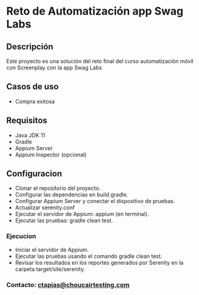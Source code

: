 # Reto de Automatización app Swag Labs

## Descripción
Este proyecto es una solución del reto final del curso automatización móvil con Screenplay con la app Swag Labs

## Casos de uso
- Compra exitosa
## Requisitos
- Java JDK 11
- Gradle
- Appium Server
- Appium Inspector (opcional)

## Configuracion
- Clonar el repositorio del proyecto.
- Configurar las dependencias en build.gradle.
- Configurar Appium Server y conectar el dispositivo de pruebas.
- Actualizar serenity.conf
- Ejecutar el servidor de Appium: appium (en terminal).
- Ejecutar las pruebas: gradle clean test.

### Ejecucion
- Iniciar el servidor de Appium.
- Ejecutar las pruebas usando el comando gradle clean test.
- Revisar los resultados en los reportes generados por Serenity en la carpeta target/site/serenity.
### Contacto: ctapias@choucairtesting.com